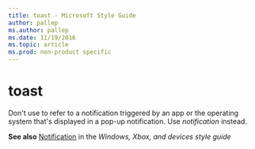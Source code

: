 ```yaml
---
title: toast - Microsoft Style Guide
author: pallep
ms.author: pallep
ms.date: 11/19/2016
ms.topic: article
ms.prod: non-product specific
---
```


# toast

Don't use to refer to a notification triggered by an app or the operating system that's displayed in a pop-up notification. Use *notification* instead. 

**See also** [Notification](https://worldready.cloudapp.net/Styleguide/Read?id=2547&topicid=16439) in the *Windows, Xbox, and devices style guide*
